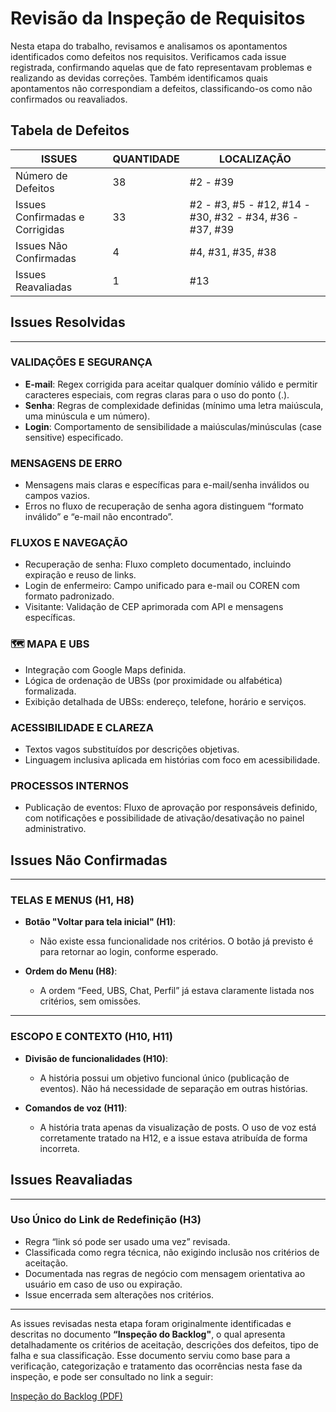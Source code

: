 # Revisão da Inspeção de Requisitos

Nesta etapa do trabalho, revisamos e analisamos os apontamentos identificados como defeitos nos requisitos. Verificamos cada issue registrada, confirmando aquelas que de fato representavam problemas e realizando as devidas correções. Também identificamos quais apontamentos não correspondiam a defeitos, classificando-os como não confirmados ou reavaliados.

## Tabela de Defeitos

| **ISSUES**                         | **QUANTIDADE** | **LOCALIZAÇÃO**                                                                 |
|-----------------------------------|----------------|----------------------------------------------------------------------------------|
| Número de Defeitos                | 38             | #2 - #39                                                                         |
| Issues Confirmadas e Corrigidas   | 33             | #2 - #3, #5 - #12, #14 - #30, #32 - #34, #36 - #37, #39                          |
| Issues Não Confirmadas            | 4              | #4, #31, #35, #38                                                                |
| Issues Reavaliadas                | 1              | #13                                                                             |

##  Issues Resolvidas

---

###  VALIDAÇÕES E SEGURANÇA

- **E-mail**: Regex corrigida para aceitar qualquer domínio válido e permitir caracteres especiais, com regras claras para o uso do ponto (.).
- **Senha**: Regras de complexidade definidas (mínimo uma letra maiúscula, uma minúscula e um número).
- **Login**: Comportamento de sensibilidade a maiúsculas/minúsculas (case sensitive) especificado.

###  MENSAGENS DE ERRO

- Mensagens mais claras e específicas para e-mail/senha inválidos ou campos vazios.
- Erros no fluxo de recuperação de senha agora distinguem “formato inválido” e “e-mail não encontrado”.

###  FLUXOS E NAVEGAÇÃO

- Recuperação de senha: Fluxo completo documentado, incluindo expiração e reuso de links.
- Login de enfermeiro: Campo unificado para e-mail ou COREN com formato padronizado.
- Visitante: Validação de CEP aprimorada com API e mensagens específicas.

### 🗺 MAPA E UBS

- Integração com Google Maps definida.
- Lógica de ordenação de UBSs (por proximidade ou alfabética) formalizada.
- Exibição detalhada de UBSs: endereço, telefone, horário e serviços.

###  ACESSIBILIDADE E CLAREZA

- Textos vagos substituídos por descrições objetivas.
- Linguagem inclusiva aplicada em histórias com foco em acessibilidade.

###  PROCESSOS INTERNOS

- Publicação de eventos: Fluxo de aprovação por responsáveis definido, com notificações e possibilidade de ativação/desativação no painel administrativo.

##  Issues Não Confirmadas

---

###  TELAS E MENUS (H1, H8)

- **Botão "Voltar para tela inicial" (H1)**:
  - Não existe essa funcionalidade nos critérios. O botão já previsto é para retornar ao login, conforme esperado.

- **Ordem do Menu (H8)**:
  - A ordem “Feed, UBS, Chat, Perfil” já estava claramente listada nos critérios, sem omissões.

---

###  ESCOPO E CONTEXTO (H10, H11)

- **Divisão de funcionalidades (H10)**:
  - A história possui um objetivo funcional único (publicação de eventos). Não há necessidade de separação em outras histórias.

- **Comandos de voz (H11)**:
  - A história trata apenas da visualização de posts. O uso de voz está corretamente tratado na H12, e a issue estava atribuída de forma incorreta.

##  Issues Reavaliadas

---

###  Uso Único do Link de Redefinição (H3)

- Regra “link só pode ser usado uma vez” revisada.
- Classificada como regra técnica, não exigindo inclusão nos critérios de aceitação.
- Documentada nas regras de negócio com mensagem orientativa ao usuário em caso de uso ou expiração.
- Issue encerrada sem alterações nos critérios.

---

As issues revisadas nesta etapa foram originalmente identificadas e descritas no documento **“Inspeção do Backlog"**, o qual apresenta detalhadamente os critérios de aceitação, descrições dos defeitos, tipo de falha e sua classificação. Esse documento serviu como base para a verificação, categorização e tratamento das ocorrências nesta fase da inspeção, e pode ser consultado no link a seguir:

[Inspeção do Backlog (PDF)](https://github.com/taizaoliveira/Projeto-Engenharia-A/blob/main/SPRINT%203/Casos%20de%20Testes/1%20-%20%20Revis%C3%A3o%20da%20Inspe%C3%A7%C3%A3o%20de%20Requisitos/Inspe%C3%A7%C3%A3o%20do%20Backlog.pdf)

